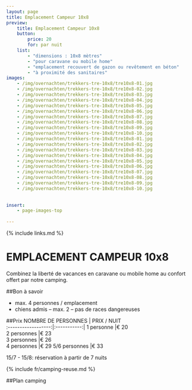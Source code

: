 ```yaml
---
layout: page
title: Emplacement Campeur 10x8
preview: 
    title: Emplacement Campeur 10x8
    button:
        price: 20
        for: par nuit
    list:
        - "dimensions : 10x8 mètres"
        - "pour caravane ou mobile home"
        - "emplacement recouvert de gazon ou revêtement en béton"
        - "à proximité des sanitaires"
images:
    - /img/overnachten/trekkers-tre-10x8/tre10x8-01.jpg
    - /img/overnachten/trekkers-tre-10x8/tre10x8-02.jpg
    - /img/overnachten/trekkers-tre-10x8/tre10x8-03.jpg
    - /img/overnachten/trekkers-tre-10x8/tre10x8-04.jpg
    - /img/overnachten/trekkers-tre-10x8/tre10x8-05.jpg
    - /img/overnachten/trekkers-tre-10x8/tre10x8-06.jpg
    - /img/overnachten/trekkers-tre-10x8/tre10x8-07.jpg
    - /img/overnachten/trekkers-tre-10x8/tre10x8-08.jpg
    - /img/overnachten/trekkers-tre-10x8/tre10x8-09.jpg
    - /img/overnachten/trekkers-tre-10x8/tre10x8-10.jpg
    - /img/overnachten/trekkers-tre-10x8/tre10x8-01.jpg
    - /img/overnachten/trekkers-tre-10x8/tre10x8-02.jpg
    - /img/overnachten/trekkers-tre-10x8/tre10x8-03.jpg
    - /img/overnachten/trekkers-tre-10x8/tre10x8-04.jpg
    - /img/overnachten/trekkers-tre-10x8/tre10x8-05.jpg
    - /img/overnachten/trekkers-tre-10x8/tre10x8-06.jpg
    - /img/overnachten/trekkers-tre-10x8/tre10x8-07.jpg
    - /img/overnachten/trekkers-tre-10x8/tre10x8-08.jpg
    - /img/overnachten/trekkers-tre-10x8/tre10x8-09.jpg
    - /img/overnachten/trekkers-tre-10x8/tre10x8-10.jpg
    
    
insert:
    - page-images-top
    
---
```

{% include links.md %}

# EMPLACEMENT CAMPEUR 10x8
Combinez la liberté de vacances en caravane ou mobile home au confort offert par notre camping.

##Bon à savoir
- max. 4 personnes / emplacement
- chiens admis – max. 2 – pas de races dangereuses

##Prix
NOMBRE DE PERSONNES | PRIX / NUIT     
:------------------:|:-----------:|
1 personne          |€ 20              
2 personnes         |€ 23                   
3 personnes         |€ 26      
4 personnes         |€ 29
5/6 personnes       |€ 33

15/7 - 15/8: réservation à partir de 7 nuits

{% include fr/camping-reuse.md %}

##Plan camping

